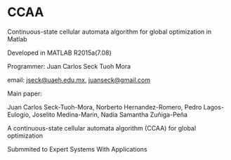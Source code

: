 # CCAA
Continuous-state cellular automata algorithm for global optimization in Matlab

Developed in MATLAB R2015a(7.08)

Programmer: Juan Carlos Seck Tuoh Mora

email: jseck@uaeh.edu.mx, juanseck@gmail.com

Main paper:

Juan Carlos Seck-Tuoh-Mora, Norberto Hernandez-Romero, Pedro Lagos-Eulogio, Joselito Medina-Marin, Nadia Samantha Zuñiga-Peña

A continuous-state cellular automata algorithm (CCAA) for global optimization

Submmited to Expert Systems With Applications
